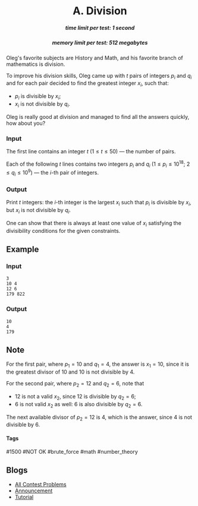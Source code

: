 <h1 style='text-align: center;'> A. Division</h1>

<h5 style='text-align: center;'>time limit per test: 1 second</h5>
<h5 style='text-align: center;'>memory limit per test: 512 megabytes</h5>

Oleg's favorite subjects are History and Math, and his favorite branch of mathematics is division.

To improve his division skills, Oleg came up with $t$ pairs of integers $p_i$ and $q_i$ and for each pair decided to find the greatest integer $x_i$, such that: 

* $p_i$ is divisible by $x_i$;
* $x_i$ is not divisible by $q_i$.

 Oleg is really good at division and managed to find all the answers quickly, how about you?
### Input

The first line contains an integer $t$ ($1 \le t \le 50$) — the number of pairs.

Each of the following $t$ lines contains two integers $p_i$ and $q_i$ ($1 \le p_i \le 10^{18}$; $2 \le q_i \le 10^{9}$) — the $i$-th pair of integers.

### Output

Print $t$ integers: the $i$-th integer is the largest $x_i$ such that $p_i$ is divisible by $x_i$, but $x_i$ is not divisible by $q_i$.

One can show that there is always at least one value of $x_i$ satisfying the divisibility conditions for the given constraints.

## Example

### Input


```text
3
10 4
12 6
179 822
```
### Output


```text
10
4
179
```
## Note

For the first pair, where $p_1 = 10$ and $q_1 = 4$, the answer is $x_1 = 10$, since it is the greatest divisor of $10$ and $10$ is not divisible by $4$.

For the second pair, where $p_2 = 12$ and $q_2 = 6$, note that 

* $12$ is not a valid $x_2$, since $12$ is divisible by $q_2 = 6$;
* $6$ is not valid $x_2$ as well: $6$ is also divisible by $q_2 = 6$.

 The next available divisor of $p_2 = 12$ is $4$, which is the answer, since $4$ is not divisible by $6$.

#### Tags 

#1500 #NOT OK #brute_force #math #number_theory 

## Blogs
- [All Contest Problems](../Codeforces_Round_680_(Div._1,_based_on_Moscow_Team_Olympiad).md)
- [Announcement](../blogs/Announcement.md)
- [Tutorial](../blogs/Tutorial.md)
